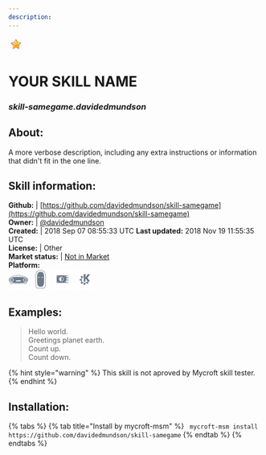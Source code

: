 ```yaml
--- 
description: 
---
```


![](../.gitbook/assets/star.png)  
# YOUR SKILL NAME  
### _skill-samegame.davidedmundson_  
## About:  
A more verbose description, including any extra instructions or
information that didn't fit in the one line.

## Skill information:  
**Github:** | [https://github.com/davidedmundson/skill-samegame](https://github.com/davidedmundson/skill-samegame)  
**Owner:** | [@davidedmundson](https://github.com/davidedmundson)  
**Created:** | 2018 Sep 07 08:55:33 UTC  **Last updated:** 2018 Nov 19 11:55:35 UTC  
**License:** | Other  
**Market status:** | [Not in Market](https://market.mycroft.ai/skill/)  
**Platform:**  
 ![](../.gitbook/assets/mark-1-icon.png)  ![](../.gitbook/assets/mark-2-icon.png)  ![](../.gitbook/assets/picroft-icon.png)  ![](../.gitbook/assets/kde.png)   
## Examples:  
> Hello world.  
> Greetings planet earth.  
> Count up.  
> Count down.  
  
{% hint style="warning" %}
This skill is not aproved by Mycroft skill tester.
{% endhint %}
    
## Installation:  
{% tabs %}
{% tab title="Install by mycroft-msm" %}
``` mycroft-msm install https://github.com/davidedmundson/skill-samegame```
{% endtab %}
  {% endtabs %}
  